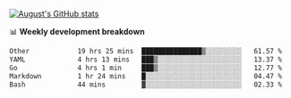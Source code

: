 
[![August's GitHub stats](https://github-readme-stats.vercel.app/api?username=zou-weidong&show_icons=true&theme=radical)](https://github.com/zou-weidong)


📊 **Weekly development breakdown**
<!--START_SECTION:waka-->

```txt
Other            19 hrs 25 mins  ███████████████▒░░░░░░░░░   61.57 %
YAML             4 hrs 13 mins   ███▒░░░░░░░░░░░░░░░░░░░░░   13.37 %
Go               4 hrs 1 min     ███▒░░░░░░░░░░░░░░░░░░░░░   12.77 %
Markdown         1 hr 24 mins    █░░░░░░░░░░░░░░░░░░░░░░░░   04.47 %
Bash             44 mins         ▓░░░░░░░░░░░░░░░░░░░░░░░░   02.33 %
```

<!--END_SECTION:waka-->
